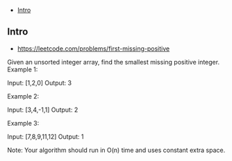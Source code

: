 - [Intro](#intro)

## Intro

- https://leetcode.com/problems/first-missing-positive

Given an unsorted integer array, find the smallest missing positive integer.
Example 1:

Input: [1,2,0]
Output: 3

Example 2:

Input: [3,4,-1,1]
Output: 2

Example 3:

Input: [7,8,9,11,12]
Output: 1

Note:
Your algorithm should run in O(n) time and uses constant extra space.
